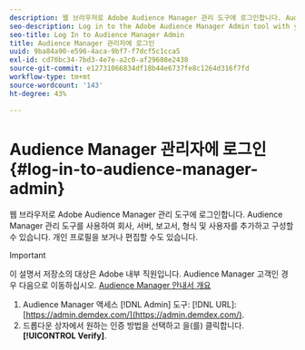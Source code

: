 ```yaml
---
description: 웹 브라우저로 Adobe Audience Manager 관리 도구에 로그인합니다. Audience Manager 관리 도구를 사용하여 회사, 서버, 보고서, 형식 및 사용자를 추가하고 구성할 수 있습니다. 개인 프로필을 보거나 편집할 수도 있습니다.
seo-description: Log in to the Adobe Audience Manager Admin tool with your web browser. The Audience Manager Admin tool lets you add and configure companies, servers, reports, formats, and users. You can also view or edit your personal profile.
seo-title: Log In to Audience Manager Admin
title: Audience Manager 관리자에 로그인
uuid: 9ba84a90-e596-4aca-9bf7-f7dcf5c1cca5
exl-id: cd70bc34-7bd3-4e7e-a2c0-af29608e2438
source-git-commit: e12731066834df18b44e6737fe8c1264d316f7fd
workflow-type: tm+mt
source-wordcount: '143'
ht-degree: 43%

---
```


# Audience Manager 관리자에 로그인 {#log-in-to-audience-manager-admin}

웹 브라우저로 Adobe Audience Manager 관리 도구에 로그인합니다. Audience Manager 관리 도구를 사용하여 회사, 서버, 보고서, 형식 및 사용자를 추가하고 구성할 수 있습니다. 개인 프로필을 보거나 편집할 수도 있습니다.

>[!IMPORTANT]
>
> 이 설명서 저장소의 대상은 Adobe 내부 직원입니다. Audience Manager 고객인 경우 다음으로 이동하십시오. [Audience Manager 안내서 개요](https://experienceleague.adobe.com/docs/audience-manager/user-guide/aam-home.html)

<!-- t_login.xml -->

1. Audience Manager 액세스 [!DNL Admin] 도구: [!DNL URL]: [https://admin.demdex.com/](https://admin.demdex.com/).
1. 드롭다운 상자에서 원하는 인증 방법을 선택하고 을(를) 클릭합니다. **[!UICONTROL Verify]**.
